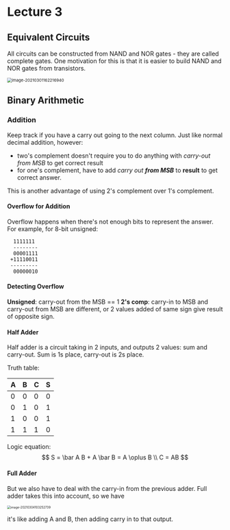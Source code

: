 # Lecture 3

## Equivalent Circuits

All circuits can be constructed from NAND and NOR gates - they are called complete gates. One motivation for this is that it is easier to build NAND and NOR gates from transistors.

<img src="C:\Users\JB\AppData\Roaming\Typora\typora-user-images\image-20210301162216940.png" alt="image-20210301162216940" style="zoom: 67%;" />

## Binary Arithmetic

### Addition

Keep track if you have a carry out going to the next column. Just like normal decimal addition, however:

- two's complement doesn't require you to do anything with *carry-out from MSB* to get correct result
- for one's complement, have to add *carry out* ***from MSB*** to **result** to get correct answer.

This is another advantage of using 2's complement over 1's complement.

#### Overflow for Addition

Overflow happens when there's not enough bits to represent the answer. For example, for 8-bit unsigned:

```
  1111111
  --------
  00001111
 +11110011
 ---------
  00000010
```

#### Detecting Overflow

**Unsigned**: carry-out from the MSB == 1
**2's comp**: carry-in to MSB and carry-out from MSB are different, or 2 values added of same sign give result of opposite sign.

#### Half Adder

Half adder is a circuit taking in 2 inputs, and outputs 2 values: sum and carry-out.
Sum is 1s place, carry-out is 2s place.

Truth table:

| A    | B    | C    | S    |
| ---- | ---- | ---- | ---- |
| 0    | 0    | 0    | 0    |
| 0    | 1    | 0    | 1    |
| 1    | 0    | 0    | 1    |
| 1    | 1    | 1    | 0    |

Logic equation:
$$
S = \bar A B + A \bar B = A \oplus B \\
C = AB
$$

#### Full Adder

But we also have to deal with the carry-in from the previous adder. Full adder takes this into account, so we have

<img src="C:\Users\JB\AppData\Roaming\Typora\typora-user-images\image-20210304103252739.png" alt="image-20210304103252739" style="zoom:50%;" />

it's like adding A and B, then adding carry in to that output.